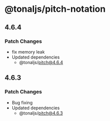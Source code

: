 # @tonaljs/pitch-notation

## 4.6.4

### Patch Changes

- fix memory leak
- Updated dependencies
  - @tonaljs/pitch@4.6.4

## 4.6.3

### Patch Changes

- Bug fixing
- Updated dependencies
  - @tonaljs/pitch@4.6.3
